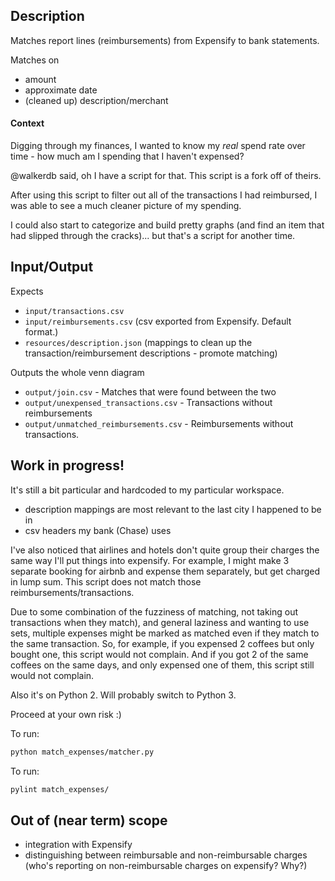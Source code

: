 ## Description

Matches report lines (reimbursements) from Expensify to bank statements.

Matches on
* amount
* approximate date
* (cleaned up) description/merchant

#### Context

Digging through my finances, I wanted to know my _real_ spend rate over time - how much am I spending that I haven't expensed?

@walkerdb said, oh I have a script for that. This script is a fork off of theirs.

After using this script to filter out all of the transactions I had reimbursed, I was able to see a much cleaner picture of my spending.

I could also start to categorize and build pretty graphs (and find an item that had slipped through the cracks)... 
but that's a script for another time.

## Input/Output

Expects
* `input/transactions.csv`
* `input/reimbursements.csv` (csv exported from Expensify. Default format.)
* `resources/description.json` (mappings to clean up the transaction/reimbursement descriptions - promote matching)

Outputs the whole venn diagram
* `output/join.csv` - Matches that were found between the two
* `output/unexpensed_transactions.csv` - Transactions without reimbursements
* `output/unmatched_reimbursements.csv` - Reimbursements without transactions.

## Work in progress!

It's still a bit particular and hardcoded to my particular workspace.
* description mappings are most relevant to the last city I happened to be in
* csv headers my bank (Chase) uses

I've also noticed that airlines and hotels don't quite group their charges the same way I'll put things into expensify. 
For example, I might make 3 separate booking for airbnb and expense them separately, but get charged in lump sum. 
This script does not match those reimbursements/transactions.

Due to some combination of the fuzziness of matching, not taking out transactions when they match), 
and general laziness and wanting to use sets, multiple expenses might be marked as matched even if they match to the same transaction.
So, for example, if you expensed 2 coffees but only bought one, this script would not complain.
And if you got 2 of the same coffees on the same days, and only expensed one of them, this script still would not complain.

Also it's on Python 2. Will probably switch to Python 3.

Proceed at your own risk :)

To run:
```bash
python match_expenses/matcher.py
```

To run:
```bash
pylint match_expenses/
```


## Out of (near term) scope

* integration with Expensify
* distinguishing between reimbursable and non-reimbursable charges (who's reporting on non-reimbursable charges on expensify? Why?)
